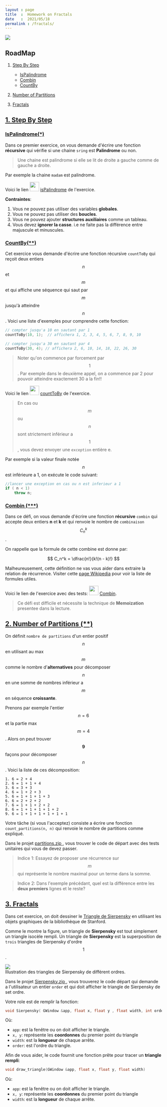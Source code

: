 ```yaml
---
layout : page
title  :  Homework on Fractals
date   :  2021/05/18  
permalink : /fractals/
---
```


<div class="fig figcenter ">
  <img src="{{ site.rul }}{{ site.baseurl }}/assignments/06_recurrence/sierpensky.png">
</div>



## RoadMap

1. [Step By Step ](#step)
    - [IsPalindrome](#palindrome)
    - [Combin](#combin)
    - [CountBy](#count)
    
    
2. [Number of Partitions](#partitions)

3. [Fractals](#fractals)


 


## [1. Step By Step ](#step)
<a name='step'></a>

### [IsPalindrome(*)](#palindrome)
<a name='palindrome'></a>

Dans ce premier exercice, on vous demande d'écrire une fonction **récursive**
qui vérifie si une chaine `sring` est **Palindrome** ou non.

> Une chaine est palindrome si elle se lit de droite a gauche comme de gauche a
droite.

Par exemple la chaine `madam` est palindrome.


Voici le lien  <img src="{{ site.rul }}{{ site.baseurl }}/assets/logo_step.png" width="30"
heigth="30">
[isPalindrome](https://www.codestepbystep.com/problem/view/cpp/recursion/isPalindrome) de l'exercice.

**Contraintes**:

1. Vous ne pouvez pas utiliser des variables **globales**.
2. Vous ne pouvez pas utiliser des **boucles**.
3. Vous ne pouvez ajouter **structures auxiliaires** comme un tableau.
4. Vous devez **ignorer la casse**. i.e ne faite pas la différence entre majuscule
   et minuscules.


### [CountBy(**)](#count)
<a name='count'></a>

Cet exercice vous demande d'écrire une fonction récursive `countToBy` qui
reçoit deux entiers $$n$$ et $$m$$ et qui affiche une séquence qui saut par
$$m$$ jusqu'à atteindre $$n$$. Voici une liste d'exemples pour comprendre
cette fonction:

```cpp
// compter jusqu'a 10 en sautant par 1
countToBy(10, 1);  // affichera 1, 2, 3, 4, 5, 6, 7, 8, 9, 10

// compter jusqu'a 30 en sautant par 4
countToBy(30, 4); // affichera 2, 6, 10, 14, 18, 22, 26, 30
```


> Noter qu'on commence par forcement par $$1$$. Par exemple dans le deuxième
appel, on a commence par 2 pour pouvoir atteindre exactement 30 a la fin!!


Voici le lien  <img src="{{ site.rul }}{{ site.baseurl }}/assets/logo_step.png" width="30"
heigth="30">
[countToBy](https://www.codestepbystep.com/problem/view/cpp/recursion/countToBy) de l'exercice.

> En cas ou $$m$$ ou $$n$$ sont strictement inférieur a $$1$$, vous devez
envoyer une `exception` entière e.


Par exemple si la valeur finale notée $$n$$ est inférieure a 1, on exécute le
code suivant:

```cpp
//lancer une exception en cas ou n est inferieur a 1
if ( n < 1)
    throw n;
```



### [Combin (***)](#combin)
<a name='combin'></a>

Dans ce défi, on vous demande d'écrire une fonction **récursive** `combin` qui accepte deux
entiers **n** et **k** et qui renvoie le nombre de `combinaison` $$ C_n^k$$.

On rappelle que la formule de cette combine est donne par:

$$
C_n^k = \dfrac{n!}{k!(n - k)!}
$$

Malheureusement, cette définition ne vas vous aider dans extraire la relation de
récurrence. Visiter cette [page Wikipedia](https://en.wikipedia.org/wiki/Combination) pour voir la liste de formules utiles. 

Voici le lien de l'exercice avec des tests: 
<img src="{{ site.rul }}{{ site.baseurl }}/assets/logo_step.png" width="30"
heigth="30">
[Combin](https://www.codestepbystep.com/problem/view/cpp/recursion/combin).

> Ce défi est difficile et nécessite la technique de **Memoization** presentee
dans la lecture. 





## [2. Number of Partitions (**)](#partitions)
<a name='partitions'></a>

On définit `nombre de partitions` d'un entier positif $$n$$ en utilisant au max
 $$m$$ comme le nombre d'**alternatives** pour décomposer $$n$$ en une somme de
 nombres inférieur a $$m$$ en séquence **croissante**.

Prenons par exemple l'entier $$n=6$$ et la partie max $$m=4$$. Alors on peut
trouver $$\mathbf{9}$$ façons pour décomposer $$n$$. Voici la liste de ces
décomposition:


```shell
1. 6 = 2 + 4
2. 6 = 1 + 1 + 4
3. 6 = 3 + 3
4. 6 = 1 + 2 + 3
5. 6 = 1 + 1 + 1 + 3
6. 6 = 2 + 2 + 2
7. 6 = 1 + 1 + 2 + 2
8. 6 = 1 + 1 + 1 + 1 + 2
9. 6 = 1 + 1 + 1 + 1 + 1 + 1
```

Votre tâche (si vous l'acceptez) consiste a écrire une fonction
`count_partitions(n, n)` qui renvoie le nombre de partitions comme expliqué.


Dans le projet <a href="{{ site.url }}{{ site.baseurl }}/part3/partitions.zip">
partitions.zip </a>, vous trouver le code de départ avec des tests unitaires
qui vous de devez passer. 


> Indice 1: Essayez de proposer une récurrence sur $$m$$ qui représente le
nombre maximal pour un terme dans la somme.

> Indice 2: Dans l'exemple précédant, quel est la différence entre les **deux
premiers** lignes et le reste? 

## [3. Fractals](#fractals)
<a name='fractals'></a>

Dans cet exercice, on doit dessiner le [Triangle de
Sierpensky](https://fr.wikipedia.org/wiki/Triangle_de_Sierpi%C5%84ski) en
utilisant les objets graphiques de la bibliothèque de Stanford. 

Comme le montre la figure, un triangle de **Sierpensky** est tout simplement un
triangle isocèle rempli. Un triangle de **Sierpensky** est la superposition de
`trois` triangles de Sierpensky d'ordre $$1$$.  


<div class="fig figcenter fighighlight">
  <img src="{{ site.url }}{{ site.baseurl }}/part3/images/768px-Sierpinski_triangle_evolution.png">
  <div class="figcaption">
   Illustration des triangles de Sierpensky de différent ordres.
  </div>
</div>


Dans le projet <a href="{{ site.url }}{{ site.baseurl
}}/assignments/06_recurrence/Sierpensky.zip">Sierpensky.zip </a>, vous trouverez
le code départ qui demande a l'utilisateur un entier `order` et qui doit afficher
le triangle de Sierpensky de set ordre.


Votre role est de remplir la fonction:

```cpp
void Sierpensky( GWindow &app, float x, float y , float width, int order)
```

Où:

- `app`: est la fenêtre ou on doit afficher le triangle.
- `x, y`: représente les **coordonnes** du premier point du triangle 
- `width`: est la **longueur** de chaque arrête.
- `order`: est l'ordre du triangle.


Afin de vous aider, le code fournit une fonction prête pour tracer un **triangle
rempli**:

```cpp
void draw_triangle(GWindow &app, float x, float y, float width)
```

Où:

- `app`: est la fenêtre ou on doit afficher le triangle.
- `x, y`: représente les **coordonnes** du premier point du triangle 
- `width`: est la **longueur** de chaque arrête.





